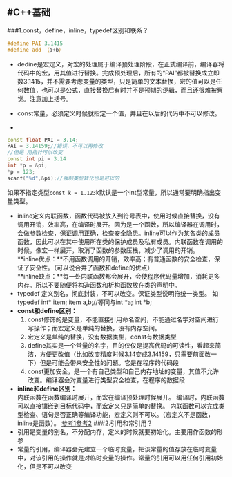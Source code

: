 #C++基础
-------
###1.const，define，inline，typedef区别和联系？

```cpp
#define PAI 3.1415
#define add （a+b）
```
* dedine是宏定义，对宏的处理属于编译预处理阶段，在正式编译前，编译器将代码中的宏，用其值进行替换。完成预处理后，所有的“PAI”都被替换成立即数3.1415，并不需要考虑变量的类型，只是简单的文本替换，宏的值可以是任何数值，也可以是公式，直接替换后有时并不是预期的逻辑，而且还很难被察觉。注意加上括号。

* const常量，必须定义时候就指定一个值，并且在以后的代码中不可以修改。
* 
```cpp
const float PAI = 3.14;
PAI = 3.14159;//错误，不可以再修改
//但是 用指针可以改变 
const int pi = 3.14
int *p = &pi;
*p = 123;
scanf("%d",&pi);//强制类型转化也是可以的
```
如果不指定类型```const k = 1.123```k默认是一个int型常量，所以通常要明确指出变量类型。
* inline定义内联函数，函数代码被放入到符号表中，使用时候直接替换，没有调用开销，效率高，在编译时展开。因为是一个函数，所以编译器在调用时，会做参数检查，保证调用正确，检查安全隐患。inline可以作为某各类的成员函数，因此可以在其中使用所在类的保护成员及私有成员。内联函数在调用的时候，像宏一样展开，取消了函数的参数压栈，减少了调用的开销。<br>
**inline优点：**不用函数调用的开销，效率高；有普通函数的安全检查，保证了安全性。（可以说合并了函数和define的优点）<br>
**inline缺点：**每一处内联函数都会展开，会使程序代码量增加，消耗更多内存。所以不要随便将构造函数和析构函数放在类的声明中。
* typedef 定义别名，彻底封装，不可以改变。保证类型说明符统一类型。
如typedef int* item;
item a,b;//等同与int *a; int *b;
* **const和define区别：**<br>
	1. const修饰的是变量，不能直接引用命名空间，不能通过名字对空间进行写操作；而宏定义是单纯的替换，没有内存空间。
	2. 宏定义是单纯的替换，没有数据类型，const有数据类型
	3. define其实是一个常量的名字，目的仅仅是提高代码的可读性，看起来简洁，方便更改值（比如改变精度时候3.14变成3.14159，只需要前面改一下）但是可能会带来安全性的问题。它是在程序的代码段
	4. const更加安全，是一个有自己类型和自己内存地址的变量，其值不允许改变。编译器会对变量进行类型安全检查，在程序的数据段<br>
* **inline和define区别：**<br>
内联函数在函数编译时展开，而宏在编译预处理时候展开。
编译时，内联函数可以直接镶嵌到目标代码中，而宏定义只是简单的替换。
内联函数可以完成类型检查、语句是否正确等编译功能，宏定义则不可以。（宏定义不是函数，inline是函数）。
[参考1](http://blog.csdn.net/grublyboy/article/details/9663969)[参考2](http://blog.csdn.net/gogokongyin/article/details/51078394)
###2.引用和常引用？
* 引用是变量的别名，不分配内存，定义的时候就要初始化。主要用作函数的形参
* 常量的引用，编译器会先建立一个临时变量，把该常量的值存放在临时变量中，对该引用的操作就是对临时变量的操作。常量的引用可以用任何引用初始化，但是不可以改变
